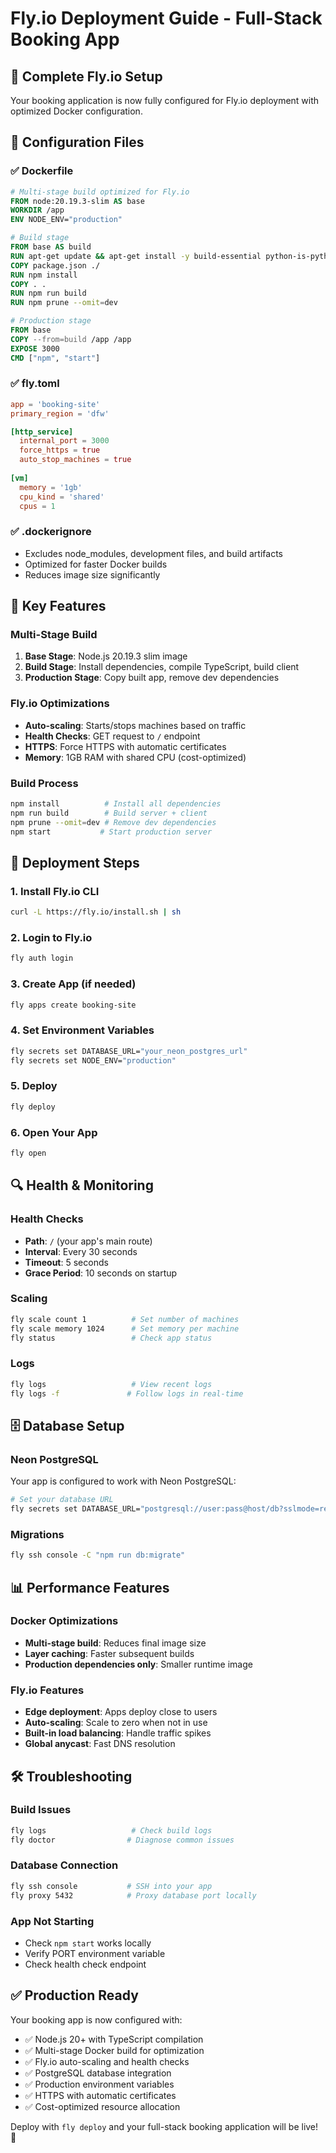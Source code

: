 # Fly.io Deployment Guide - Full-Stack Booking App

## 🚀 Complete Fly.io Setup

Your booking application is now fully configured for Fly.io deployment with optimized Docker configuration.

## 📁 Configuration Files

### ✅ Dockerfile
```dockerfile
# Multi-stage build optimized for Fly.io
FROM node:20.19.3-slim AS base
WORKDIR /app
ENV NODE_ENV="production"

# Build stage
FROM base AS build
RUN apt-get update && apt-get install -y build-essential python-is-python3
COPY package.json ./
RUN npm install
COPY . .
RUN npm run build
RUN npm prune --omit=dev

# Production stage
FROM base
COPY --from=build /app /app
EXPOSE 3000
CMD ["npm", "start"]
```

### ✅ fly.toml
```toml
app = 'booking-site'
primary_region = 'dfw'

[http_service]
  internal_port = 3000
  force_https = true
  auto_stop_machines = true
  
[vm]
  memory = '1gb'
  cpu_kind = 'shared'
  cpus = 1
```

### ✅ .dockerignore
- Excludes node_modules, development files, and build artifacts
- Optimized for faster Docker builds
- Reduces image size significantly

## 🔧 Key Features

### Multi-Stage Build
1. **Base Stage**: Node.js 20.19.3 slim image
2. **Build Stage**: Install dependencies, compile TypeScript, build client
3. **Production Stage**: Copy built app, remove dev dependencies

### Fly.io Optimizations
- **Auto-scaling**: Starts/stops machines based on traffic
- **Health Checks**: GET request to `/` endpoint
- **HTTPS**: Force HTTPS with automatic certificates
- **Memory**: 1GB RAM with shared CPU (cost-optimized)

### Build Process
```bash
npm install          # Install all dependencies
npm run build        # Build server + client
npm prune --omit=dev # Remove dev dependencies
npm start           # Start production server
```

## 🚀 Deployment Steps

### 1. Install Fly.io CLI
```bash
curl -L https://fly.io/install.sh | sh
```

### 2. Login to Fly.io
```bash
fly auth login
```

### 3. Create App (if needed)
```bash
fly apps create booking-site
```

### 4. Set Environment Variables
```bash
fly secrets set DATABASE_URL="your_neon_postgres_url"
fly secrets set NODE_ENV="production"
```

### 5. Deploy
```bash
fly deploy
```

### 6. Open Your App
```bash
fly open
```

## 🔍 Health & Monitoring

### Health Checks
- **Path**: `/` (your app's main route)
- **Interval**: Every 30 seconds
- **Timeout**: 5 seconds
- **Grace Period**: 10 seconds on startup

### Scaling
```bash
fly scale count 1          # Set number of machines
fly scale memory 1024      # Set memory per machine
fly status                 # Check app status
```

### Logs
```bash
fly logs                   # View recent logs
fly logs -f               # Follow logs in real-time
```

## 🗄️ Database Setup

### Neon PostgreSQL
Your app is configured to work with Neon PostgreSQL:
```bash
# Set your database URL
fly secrets set DATABASE_URL="postgresql://user:pass@host/db?sslmode=require"
```

### Migrations
```bash
fly ssh console -C "npm run db:migrate"
```

## 📊 Performance Features

### Docker Optimizations
- **Multi-stage build**: Reduces final image size
- **Layer caching**: Faster subsequent builds
- **Production dependencies only**: Smaller runtime image

### Fly.io Features
- **Edge deployment**: Apps deploy close to users
- **Auto-scaling**: Scale to zero when not in use
- **Built-in load balancing**: Handle traffic spikes
- **Global anycast**: Fast DNS resolution

## 🛠 Troubleshooting

### Build Issues
```bash
fly logs                   # Check build logs
fly doctor                # Diagnose common issues
```

### Database Connection
```bash
fly ssh console           # SSH into your app
fly proxy 5432            # Proxy database port locally
```

### App Not Starting
- Check `npm start` works locally
- Verify PORT environment variable
- Check health check endpoint

## ✅ Production Ready

Your booking app is now configured with:
- ✅ Node.js 20+ with TypeScript compilation
- ✅ Multi-stage Docker build for optimization
- ✅ Fly.io auto-scaling and health checks
- ✅ PostgreSQL database integration
- ✅ Production environment variables
- ✅ HTTPS with automatic certificates
- ✅ Cost-optimized resource allocation

Deploy with `fly deploy` and your full-stack booking application will be live! 🎉
